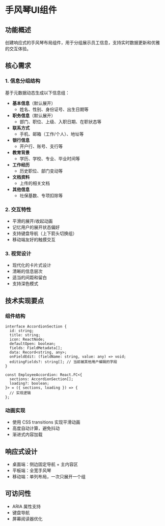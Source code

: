 # 手风琴UI组件

## 功能概述
创建响应式的手风琴布局组件，用于分组展示员工信息，支持实时数据更新和优雅的交互体验。

## 核心需求

### 1. 信息分组结构
基于元数据动态生成以下信息组：
- **基本信息**（默认展开）
  - 姓名、性别、身份证号、出生日期等
- **职务信息**（默认展开）  
  - 部门、职位、上级、入职日期、在职状态等
- **联系方式**
  - 手机、邮箱（工作/个人）、地址等
- **银行信息**
  - 开户行、账号、支行等
- **教育背景**
  - 学历、学校、专业、毕业时间等
- **工作经历**
  - 历史职位、部门变动等
- **文档资料**
  - 上传的相关文档
- **其他信息**
  - 社保基数、专项扣除等

### 2. 交互特性
- 平滑的展开/收起动画
- 记忆用户的展开状态偏好
- 支持键盘导航（上下箭头切换组）
- 移动端友好的触摸交互

### 3. 视觉设计
- 现代化的卡片式设计
- 清晰的信息层次
- 适当的间距和留白
- 支持深色模式

## 技术实现要点

### 组件结构
```tsx
interface AccordionSection {
  id: string;
  title: string;
  icon: ReactNode;
  defaultOpen: boolean;
  fields: FieldMetadata[];
  data: Record<string, any>;
  onFieldEdit: (fieldName: string, value: any) => void;
  editingFields?: string[]; // 当前被其他用户编辑的字段
}

const EmployeeAccordion: React.FC<{
  sections: AccordionSection[];
  loading?: boolean;
}> = ({ sections, loading }) => {
  // 实现逻辑
};
```

### 动画实现
- 使用 CSS transitions 实现平滑动画
- 高度自动计算，避免抖动
- 渐进式内容加载

## 响应式设计
- 桌面端：侧边固定导航 + 主内容区
- 平板端：全宽手风琴
- 移动端：单列布局，一次只展开一个组

## 可访问性
- ARIA 属性支持
- 键盘导航
- 屏幕阅读器优化